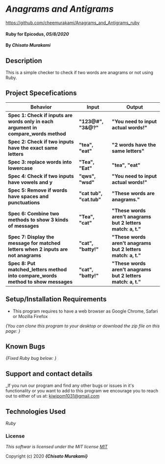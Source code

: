# _Anagrams and Antigrams_

https://github.com/cheemurakami/Anagrams_and_Antigrams_ruby

#### Ruby for Epicodus, _05/8/2020_

#### By _**Chisato Murakami**_

## Description
This is a simple checker to check if two words are anagrams or not using Ruby.

## Project Specefications

|  Behavior                 |  Input  | Output
|---------------------------|---------|-------
| **Spec 1: Check if inputs are words only in each argument in compare_words method**| **"123@#", "3&@?"**| **"You need to input actual words!"**
| **Spec 2: Check if two inputs have the exact same letters**| **"tea", "eat"** | **"2 words have the same letters"**
| **Spec 3: replace words into lowercase**| **"Tea", "Eat"** | **"tea", "eat"**
| **Spec 4: Check if two inputs have vowels and y** | **"qws", "wsd"**| **"You need to input actual words!"**
| **Spec 5: Remove if words have spaces and punctuations** | **"cat tub", "cat.tub"** |**"These words are anagrams."**
| **Spec 6: Combine two methods to show 3 kinds of messages** | **"Tea", "cat"** |**"These words aren't anagrams but 2 letters match: a, t."**
| **Spec 7: Display the message for matched letters when 2 inputs are not anagrams** | **"cat", "batty!"** |**"These words aren't anagrams but 2 letters match: a, t."**
| **Spec 8: Put matched_letters method into compare_words method to show messages** | **"cat", "batty!"** |**"These words aren't anagrams but 2 letters match: a, t."**


## Setup/Installation Requirements

* This program requires to have a web browser as Google Chrome, Safari or Mozilla Firefox

_{You can clone this program to your desktop or download the zip file on this page: }_

## Known Bugs

_{Fixed Ruby bug below:
  }_

## Support and contact details

_If you run our program and find any other bugs or issues in it's functionality or you want to add to this program we encourage you to reach out to either of us at: kiwipom1031@gmail.com

## Technologies Used

_Ruby_

### License

*This softwar is licensed under the MIT license [MIT](https://en.wikipedia.org/wiki/MIT_License)*

Copyright (c) 2020 **_{Chisato Murakami}_**

